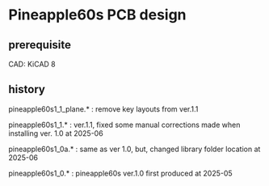 # Pineapple60s PCB design
## prerequisite
CAD: KiCAD 8

## history
pineapple60s1_1_plane.* : remove key layouts from ver.1.1

pineapple60s1_1.* : ver.1.1, fixed some manual corrections made when installing ver. 1.0 at 2025-06

pineapple60s1_0a.* : same as ver 1.0, but, changed library folder location at 2025-06

pineapple60s1_0.* : pineapple60s ver.1.0 first produced at 2025-05
